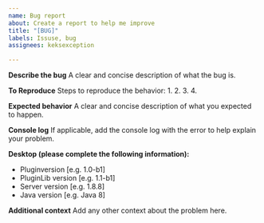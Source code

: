 ```yaml
---
name: Bug report
about: Create a report to help me improve
title: "[BUG]"
labels: Issuse, bug
assignees: keksexception

---
```


**Describe the bug**
A clear and concise description of what the bug is.

**To Reproduce**
Steps to reproduce the behavior:
1. 
2. 
3. 
4. 

**Expected behavior**
A clear and concise description of what you expected to happen.

**Console log**
If applicable, add the console log with the error to help explain your problem.

**Desktop (please complete the following information):**
 - Pluginversion [e.g. 1.0-b1]
 - PluginLib version [e.g. 1.1-b1]
 - Server version [e.g. 1.8.8]
 - Java version [e.g. Java 8]

**Additional context**
Add any other context about the problem here.
